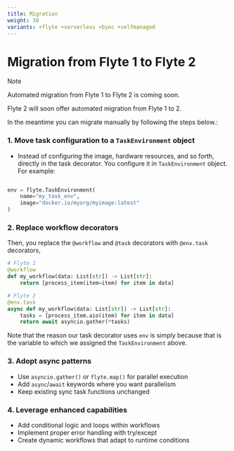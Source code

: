 ```yaml
---
title: Migration
weight: 30
variants: +flyte +serverless +byoc +selfmanaged
---
```


# Migration from Flyte 1 to Flyte 2

> [!NOTE]
> Automated migration from Flyte 1 to Flyte 2 is coming soon.

Flyte 2 will soon offer automated migration from Flyte 1 to 2.

In the meantime you can migrate manually by following the steps below.:

### 1. Move task configuration to a `TaskEnvironment` object

- Instead of configuring the image, hardware resources, and so forth, directly in the task decorator.
You configure it in `TaskEnvironment` object. For example:

```python

env = flyte.TaskEnvironment(
    name="my_task_env",
    image="docker.io/myorg/myimage:latest"
)
```

### 2. Replace workflow decorators

Then, you replace the `@workflow` and `@task` decorators with `@env.task` decorators,

```python
# Flyte 1
@workflow
def my_workflow(data: List[str]) -> List[str]:
    return [process_item(item=item) for item in data]

# Flyte 2
@env.task
async def my_workflow(data: List[str]) -> List[str]:
    tasks = [process_item.aio(item) for item in data]
    return await asyncio.gather(*tasks)
```

Note that the reason our task decorator uses `env` is simply because that is the variable to which we assigned
the `TaskEnvironment` above.

### 3. Adopt async patterns

- Use `asyncio.gather()` or `flyte.map()` for parallel execution
- Add `async`/`await` keywords where you want parallelism
- Keep existing sync task functions unchanged

### 4. Leverage enhanced capabilities

- Add conditional logic and loops within workflows
- Implement proper error handling with try/except
- Create dynamic workflows that adapt to runtime conditions